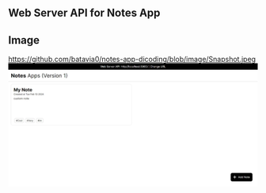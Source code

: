 ## Web Server API for Notes App

## Image
https://github.com/batavia0/notes-app-dicoding/blob/image/Snapshot.jpeg
![New note](https://github.com/batavia0/notes-app-dicoding/blob/image/Snapshot.jpeg?raw=true)
